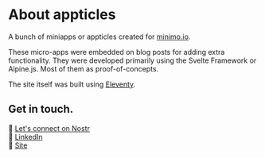 # About appticles

A bunch of miniapps or appticles created for [minimo.io](https://minimo.io).

These micro-apps were embedded on blog posts for adding extra functionality. They were developed primarily using the Svelte Framework or Alpine.js. Most of them as proof-of-concepts.

The site itself was built using [Eleventy](https://github.com/11ty/eleventy).

## Get in touch.

💬 [Let's connect on Nostr](https://primal.net/p/npub1wujhdsytm3w6g0mpsqh8v7ezx83jcm64dlkwuqgm5v8lv0pds55ssudkw0)<br>
💼 [LinkedIn](https://www.linkedin.com/in/nicolas-erramuspe/)<br>
🚀 [Site](https://minimo.io)<br>

